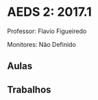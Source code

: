 AEDS 2: 2017.1
==============

Professor: Flavio Figueiredo

Monitores: Não Definido

Aulas
-----

Trabalhos
---------
